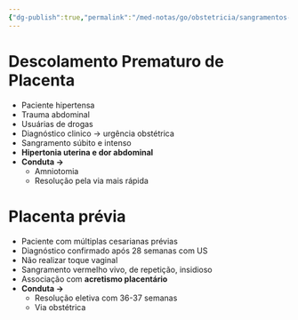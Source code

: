 ```yaml
---
{"dg-publish":true,"permalink":"/med-notas/go/obstetricia/sangramentos-de-segunda-metade/sangramentos-de-segunda-metade/","tags":["review"]}
---
```


# Descolamento Prematuro de Placenta
- Paciente hipertensa
- Trauma abdominal
- Usuárias de drogas
- Diagnóstico clinico -> urgência obstétrica
- Sangramento súbito e intenso
- **Hipertonia uterina e dor abdominal**
- **Conduta ->**
	- Amniotomia
	- Resolução pela via mais rápida

# Placenta prévia
- Paciente com múltiplas cesarianas prévias
- Diagnóstico confirmado após 28 semanas com US
- Não realizar toque vaginal
- Sangramento vermelho vivo, de repetição, insidioso
- Associação com **acretismo placentário**
- **Conduta ->**
	- Resolução eletiva com 36-37 semanas
	- Via obstétrica
